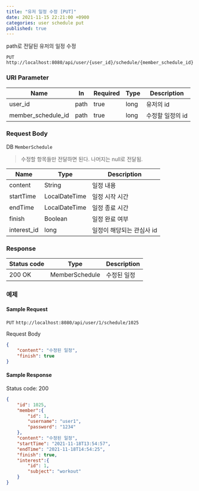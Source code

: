 ```yaml
---
title: "유저 일정 수정 [PUT]"
date: 2021-11-15 22:21:00 +0900
categories: user schedule put
published: true
---
```


path로 전달된 유저의 일정 수정

`PUT` `http://localhost:8080/api/user/{user_id}/schedule/{member_schedule_id}`

### URI Parameter

| Name               | In   | Required | Type | Description      |
| ------------------ | ---- | -------- | ---- | ---------------- |
| user_id            | path | true     | long | 유저의 id        |
| member_schedule_id | path | true     | long | 수정할 일정의 id |

### Request Body

DB `MemberSchedule`

> 수정할 항목들만 전달하면 된다. 나머지는 null로 전달됨.

| Name        | Type          | Description               |
| ----------- | ------------- | ------------------------- |
| content     | String        | 일정 내용                 |
| startTime   | LocalDateTime | 일정 시작 시간            |
| endTime     | LocalDateTime | 일정 종료 시간            |
| finish      | Boolean       | 일정 완료 여부            |
| interest_id | long          | 일정이 해당되는 관심사 id |

### Response

| Status code | Type           | Description |
| ----------- | -------------- | ----------- |
| 200 OK      | MemberSchedule | 수정된 일정 |

### 예제

#### Sample Request

`PUT` `http://localhost:8080/api/user/1/schedule/1025`

Request Body

```json
{
    "content": "수정된 일정",
    "finish": true
}
```

#### Sample Response

Status code: 200

```json
{
    "id": 1025,
    "member":{
        "id": 1,
        "username": "user1",
        "password": "1234"
    },
    "content": "수정된 일정",
    "startTime": "2021-11-18T13:54:57",
    "endTime": "2021-11-18T14:54:25",
    "finish": true,
    "interest":{
        "id": 1,
        "subject": "workout"
    }
}
```

